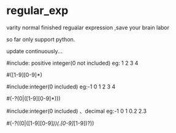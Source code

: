 # regular_exp
varity normal finished regualar expression ,save your  brain labor

so far only support python.

update continuously...

#include: positive integer(0 not included)   eg:     1   2   3   4 
  
  #([1-9][0-9]*)



#include:integer(0 included)   eg:-1   0     1   2   3   4
 
 #(-?(0|([1-9][0-9]*)))



#include:integer(0 included) 、decimal eg:-1 0 1 0.2 2.3
  
  #(-?((0|([1-9][0-9]*))(\.[0-9]*[1-9])?))  
